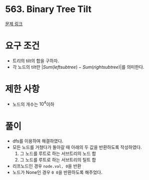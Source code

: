 # 563. Binary Tree Tilt
[문제 링크](https://leetcode.com/problems/binary-tree-tilt/)
# 요구 조건 
- 트리의 tilt의 합을 구하자.
- 각 노드의 tilt란 $|Sum(left sub tree) - Sum(right sub tree)|$를 의미한다. 
# 제한 사항 
- 노드의 개수는 $10^4$이하
# 풀이 
- dfs를 이용하여 해결하였다. 
- 모든 노드를 거쳤다가 돌아갈 때 아래의 두 값을 반환하도록 작성하였다. 
    1. 그 노드를 루트로 하는 서브트리의 노드 합
    2. 그 노드를 루트로 하는 서브트리의 틸트 합
- 리프노드인 경우 `node.val, 0`을 반환
- 노드가 None인 경우 `0 0`을 반환하도록 해주었다. 